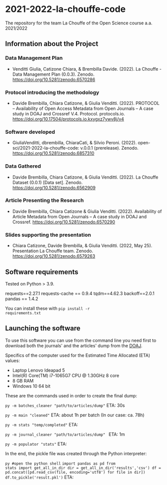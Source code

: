 # 2021-2022-la-chouffe-code
The repository for the team La Chouffe of the Open Science course a.a. 2021/2022

## Information about the Project

### Data Management Plan
- Venditti Giulia, Catizone Chiara, & Brembilla Davide. (2022). La Chouffe - Data Management Plan (0.0.3). Zenodo. https://doi.org/10.5281/zenodo.6570286

### Protocol introducing the methodology
- Davide Brembilla, Chiara Catizone, & Giulia Venditti. (2022). PROTOCOL – Availability of Open Access Metadata from Open Journals – A case study in DOAJ and Crossref V.4. Protocol. protocols.io. https://doi.org/10.17504/protocols.io.kxygxz7ywv8j/v4

### Software developed
- GiuliaVenditti, dbrembilla, ChiaraCati, & Silvio Peroni. (2022). open-sci/2021-2022-la-chouffe-code: v.0.0.1 (prerelease). Zenodo. https://doi.org/10.5281/zenodo.6857310


### Data Gathered
- Davide Brembilla, Chiara Catizone, & Giulia Venditti.  (2022). La Chouffe Dataset (0.0.1) [Data set]. Zenodo. https://doi.org/10.5281/zenodo.6562909

### Article Presenting the Research
- Davide Brembilla, Chiara Catizone & Giulia Venditti. (2022). Availability of Article Metadata from Open Journals – A case study in DOAJ and Crossref. https://doi.org/10.5281/zenodo.6570290


### Slides supporting the presentation
- Chiara Catizone, Davide Brembilla, & Giulia Venditti. (2022, May 25). Presentation La Chouffe team. Zenodo. https://doi.org/10.5281/zenodo.6579263

## Software requirements

Tested on Python > 3.9.

requests==2.27.1
requests-cache == 0.9.4
tqdm==4.62.3
backoff==2.0.1
pandas == 1.4.2

You can install these  with <code>pip install -r requirements.txt</code>

## Launching the software

To use this software you can use from the command line you need first to download both the journals' and the articles' dump from the [DOAJ](https://doaj.org/docs/public-data-dump/). 

Specifics of the computer used for the Estimated Time Allocated (ETA) values:
- Laptop Lenovo Ideapad 5
- Intel(R) Core(TM) i7-1065G7 CPU @ 1.30GHz 8 core
- 8 GB RAM
- Windows 10 64 bit

These are the commands used in order to create the final dump:

<code>py -m batches_cleaner "path/to/articles/dump"</code>
ETA: 30s

<code>py -m main "cleaned"</code>
ETA: about 1h per batch (In our case: ca. 78h)

<code>py -m  stats "temp/completed"</code>
ETA:

<code>py -m journal_cleaner "path/to/articles/dump" </code>
ETA: 1m

<code>py -m populator "stats"</code>
ETA:

In the end, the pickle file was created through the Python interpreter:

<code>py #open the python shell</code>
<code>import pandas as pd
from stats import get_all_in_dir
dir = get_all_in_dir('results','csv')
df = pd.concat([pd.read_csv(file, encoding='utf8') for file in dir])
df.to_pickle('result.pkl')</code>
ETA: